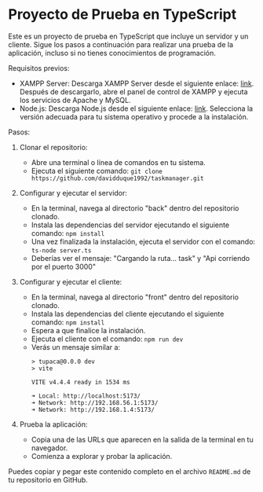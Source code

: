 # Proyecto de Prueba en TypeScript

Este es un proyecto de prueba en TypeScript que incluye un servidor y un cliente. Sigue los pasos a continuación para realizar una prueba de la aplicación, incluso si no tienes conocimientos de programación.

Requisitos previos:
- XAMPP Server: Descarga XAMPP Server desde el siguiente enlace: [link](https://www.apachefriends.org/download.html). Después de descargarlo, abre el panel de control de XAMPP y ejecuta los servicios de Apache y MySQL.
- Node.js: Descarga Node.js desde el siguiente enlace: [link](https://nodejs.org/en/download/). Selecciona la versión adecuada para tu sistema operativo y procede a la instalación.

Pasos:
1. Clonar el repositorio:
   - Abre una terminal o línea de comandos en tu sistema.
   - Ejecuta el siguiente comando: `git clone https://github.com/davidduque1992/taskmanager.git`

2. Configurar y ejecutar el servidor:
   - En la terminal, navega al directorio "back" dentro del repositorio clonado.
   - Instala las dependencias del servidor ejecutando el siguiente comando: `npm install`
   - Una vez finalizada la instalación, ejecuta el servidor con el comando: `ts-node server.ts`
   - Deberías ver el mensaje: "Cargando la ruta... task" y "Api corriendo por el puerto 3000"

3. Configurar y ejecutar el cliente:
   - En la terminal, navega al directorio "front" dentro del repositorio clonado.
   - Instala las dependencias del cliente ejecutando el siguiente comando: `npm install`
   - Espera a que finalice la instalación.
   - Ejecuta el cliente con el comando: `npm run dev`
   - Verás un mensaje similar a: 
     ```
     > tupaca@0.0.0 dev
     > vite

     VITE v4.4.4 ready in 1534 ms

     ➜ Local: http://localhost:5173/
     ➜ Network: http://192.168.56.1:5173/
     ➜ Network: http://192.168.1.4:5173/
     ```
4. Prueba la aplicación:
   - Copia una de las URLs que aparecen en la salida de la terminal en tu navegador.
   - Comienza a explorar y probar la aplicación.

Puedes copiar y pegar este contenido completo en el archivo `README.md` de tu repositorio en GitHub.
